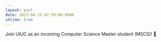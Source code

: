 ```yaml
---
layout: post
date: 2023-04-15 07:59:00-0400
inline: true
---
```


Join UIUC as an incoming Computer Science Master student (MSCS)! :rocket:
